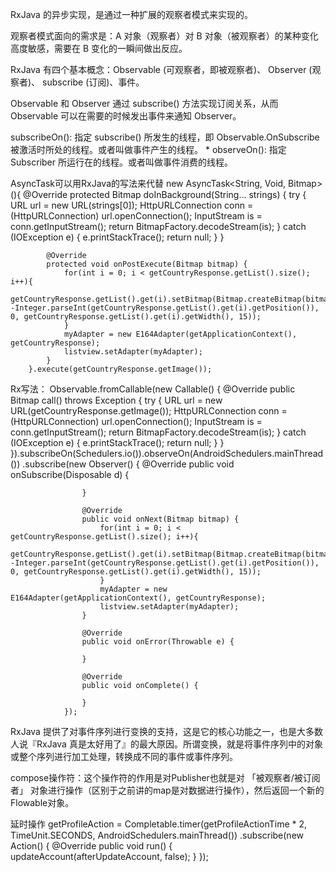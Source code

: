 RxJava 的异步实现，是通过一种扩展的观察者模式来实现的。

观察者模式面向的需求是：A 对象（观察者）对 B 对象（被观察者）的某种变化高度敏感，需要在 B 变化的一瞬间做出反应。

RxJava 有四个基本概念：Observable (可观察者，即被观察者)、 Observer (观察者)、 subscribe (订阅)、事件。

Observable 和 Observer 通过 subscribe() 方法实现订阅关系，从而 Observable 可以在需要的时候发出事件来通知 Observer。

subscribeOn(): 指定 subscribe() 所发生的线程，即 Observable.OnSubscribe 被激活时所处的线程。或者叫做事件产生的线程。 * observeOn(): 指定 Subscriber 所运行在的线程。或者叫做事件消费的线程。

AsyncTask可以用RxJava的写法来代替
new AsyncTask<String, Void, Bitmap>(){
            @Override
            protected Bitmap doInBackground(String... strings) {
                try {
                    URL url = new URL(strings[0]);
                    HttpURLConnection conn = (HttpURLConnection) url.openConnection();
                    InputStream is = conn.getInputStream();
                    return BitmapFactory.decodeStream(is);
                } catch (IOException e) {
                    e.printStackTrace();
                    return null;
                }
            }

            @Override
            protected void onPostExecute(Bitmap bitmap) {
                for(int i = 0; i < getCountryResponse.getList().size(); i++){
                    getCountryResponse.getList().get(i).setBitmap(Bitmap.createBitmap(bitmap, -Integer.parseInt(getCountryResponse.getList().get(i).getPosition()), 0, getCountryResponse.getList().get(i).getWidth(), 15));
                }
                myAdapter = new E164Adapter(getApplicationContext(), getCountryResponse);
                listview.setAdapter(myAdapter);
            }
        }.execute(getCountryResponse.getImage());
        
        
        
 Rx写法：
 Observable.fromCallable(new Callable<Bitmap>() {
            @Override
            public Bitmap call() throws Exception {
                try {
                    URL url = new URL(getCountryResponse.getImage());
                    HttpURLConnection conn = (HttpURLConnection) url.openConnection();
                    InputStream is = conn.getInputStream();
                    return BitmapFactory.decodeStream(is);
                } catch (IOException e) {
                    e.printStackTrace();
                    return null;
                }
            }
        }).subscribeOn(Schedulers.io()).observeOn(AndroidSchedulers.mainThread())
                .subscribe(new Observer<Bitmap>() {
                    @Override
                    public void onSubscribe(Disposable d) {

                    }

                    @Override
                    public void onNext(Bitmap bitmap) {
                        for(int i = 0; i < getCountryResponse.getList().size(); i++){
                            getCountryResponse.getList().get(i).setBitmap(Bitmap.createBitmap(bitmap, -Integer.parseInt(getCountryResponse.getList().get(i).getPosition()), 0, getCountryResponse.getList().get(i).getWidth(), 15));
                        }
                        myAdapter = new E164Adapter(getApplicationContext(), getCountryResponse);
                        listview.setAdapter(myAdapter);
                    }

                    @Override
                    public void onError(Throwable e) {

                    }

                    @Override
                    public void onComplete() {

                    }
                });



RxJava 提供了对事件序列进行变换的支持，这是它的核心功能之一，也是大多数人说『RxJava 真是太好用了』的最大原因。所谓变换，就是将事件序列中的对象或整个序列进行加工处理，转换成不同的事件或事件序列。

compose操作符：这个操作符的作用是对Publisher也就是对 「被观察者/被订阅者」 对象进行操作（区别于之前讲的map是对数据进行操作），然后返回一个新的Flowable对象。


延时操作
getProfileAction = Completable.timer(getProfileActionTime * 2, TimeUnit.SECONDS, AndroidSchedulers.mainThread())
                                .subscribe(new Action() {
                                    @Override
                                    public void run() {
                                        updateAccount(afterUpdateAccount, false);
                                    }
                                });
